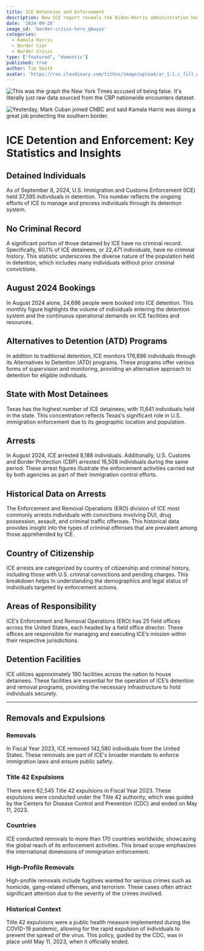 ```yaml
---
title: ICE Detention and Enforcement
description: New ICE report reveals the Biden-Harris administration has let in 425,000 illegal immigrants who are convicted criminals.
date: '2024-09-28'
image_id: 'border-crisis-hero_qbayoz'
categories:
  - Kamala Harris
  - Border Czar
  - Border Crisis
type: ["featured", "domestic"]
published: true
author: Tim Smith
avatar: 'https://res.cloudinary.com/tithos/image/upload/ar_1:1,c_fill,g_auto,q_auto:eco,r_max,w_100/v1703907649/me_f8wxaa.avif'
---
```


<script>
  import { CldImage } from 'svelte-cloudinary';
</script>

<CldImage
  width='100%'
  src='border-crisis-hero_qbayoz'
  alt='ICE Detention and Enforcement'
  aspect-ratio='16:9'
/>

<Image
  src="https://res.cloudinary.com/tithos/image/upload/f_auto,q_auto:eco/v1727555109/border-crisis-3_zozn30.png"
  alt="This was the graph the New York Times accused of being false. It's literally just raw data sourced from the CBP nationwide encounters dataset."
/>

<Image
  src="https://res.cloudinary.com/tithos/image/upload/f_auto,q_auto:eco/v1727555109/border-crisis-1_rbfpyy.png"
  alt="Yesterday, Mark Cuban joined CNBC and said Kamala Harris was doing a great job protecting the southern border."
/>

# ICE Detention and Enforcement: Key Statistics and Insights

## Detained Individuals

As of September 8, 2024, U.S. Immigration and Customs Enforcement (ICE) held 37,395 individuals in detention. This number reflects the ongoing efforts of ICE to manage and process individuals through its detention system.

## No Criminal Record

A significant portion of those detained by ICE have no criminal record. Specifically, 60.1% of ICE detainees, or 22,471 individuals, have no criminal history. This statistic underscores the diverse nature of the population held in detention, which includes many individuals without prior criminal convictions.

## August 2024 Bookings

In August 2024 alone, 24,696 people were booked into ICE detention. This monthly figure highlights the volume of individuals entering the detention system and the continuous operational demands on ICE facilities and resources.

## Alternatives to Detention (ATD) Programs

In addition to traditional detention, ICE monitors 176,886 individuals through its Alternatives to Detention (ATD) programs. These programs offer various forms of supervision and monitoring, providing an alternative approach to detention for eligible individuals.

## State with Most Detainees

Texas has the highest number of ICE detainees, with 11,641 individuals held in the state. This concentration reflects Texas's significant role in U.S. immigration enforcement due to its geographic location and population.

## Arrests

In August 2024, ICE arrested 8,188 individuals. Additionally, U.S. Customs and Border Protection (CBP) arrested 16,508 individuals during the same period. These arrest figures illustrate the enforcement activities carried out by both agencies as part of their immigration control efforts.

## Historical Data on Arrests

The Enforcement and Removal Operations (ERO) division of ICE most commonly arrests individuals with convictions involving DUI, drug possession, assault, and criminal traffic offenses. This historical data provides insight into the types of criminal offenses that are prevalent among those apprehended by ICE.

## Country of Citizenship

ICE arrests are categorized by country of citizenship and criminal history, including those with U.S. criminal convictions and pending charges. This breakdown helps in understanding the demographics and legal status of individuals targeted by enforcement actions.

## Areas of Responsibility

ICE’s Enforcement and Removal Operations (ERO) has 25 field offices across the United States, each headed by a field office director. These offices are responsible for managing and executing ICE’s mission within their respective jurisdictions.

## Detention Facilities

ICE utilizes approximately 190 facilities across the nation to house detainees. These facilities are essential for the operation of ICE’s detention and removal programs, providing the necessary infrastructure to hold individuals securely.

---

## Removals and Expulsions

### Removals

In Fiscal Year 2023, ICE removed 142,580 individuals from the United States. These removals are part of ICE's broader mandate to enforce immigration laws and ensure public safety.

### Title 42 Expulsions

There were 62,545 Title 42 expulsions in Fiscal Year 2023. These expulsions were conducted under the Title 42 authority, which was guided by the Centers for Disease Control and Prevention (CDC) and ended on May 11, 2023.

### Countries

ICE conducted removals to more than 170 countries worldwide, showcasing the global reach of its enforcement activities. This broad scope emphasizes the international dimensions of immigration enforcement.

### High-Profile Removals

High-profile removals include fugitives wanted for serious crimes such as homicide, gang-related offenses, and terrorism. These cases often attract significant attention due to the severity of the crimes involved.

### Historical Context

Title 42 expulsions were a public health measure implemented during the COVID-19 pandemic, allowing for the rapid expulsion of individuals to prevent the spread of the virus. This policy, guided by the CDC, was in place until May 11, 2023, when it officially ended.
